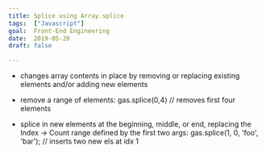 ```yaml
---
title: Splice using Array.splice
tags:  ["Javascript"]
goal:  Front-End Engineering
date:  2019-05-20
draft: false

---
```

- changes array contents in place by removing or replacing existing elements and/or adding new elements

- remove a range of elements:
gas.splice(0,4) // removes first four elements

- splice in new elements at the beginning, middle, or end, replacing the Index → Count range defined by the first two args:
gas.splice(1, 0, 'foo', 'bar'); // inserts two new els at idx 1

